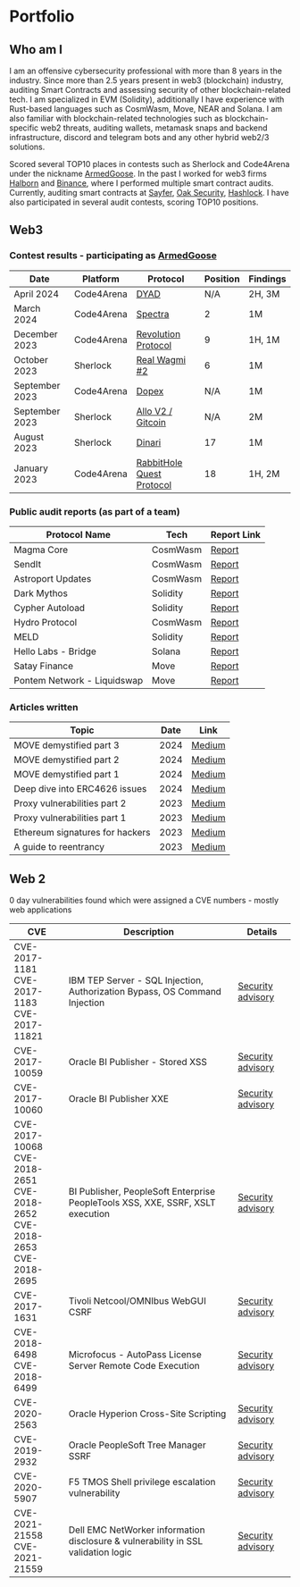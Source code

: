 # Portfolio

## Who am I
I am an offensive cybersecurity professional with more than 8 years in the industry. Since more than 2.5 years present in web3 (blockchain) industry, auditing Smart Contracts and assessing security of other blockchain-related tech. I am specialized in EVM (Solidity), additionally I have experience with Rust-based languages  such as CosmWasm, Move, NEAR and Solana. I am also familiar with blockchain-related technologies such as blockchain-specific web2 threats, auditing wallets, metamask snaps and backend infrastructure, discord and telegram bots and any other hybrid web2/3 solutions.

Scored several TOP10 places in contests such as Sherlock and Code4Arena under the nickname [ArmedGoose](https://code4rena.com/@ArmedGoose).
In the past I worked for web3 firms [Halborn](https://www.halborn.com/) and [Binance](https://www.binance.com/), where I performed multiple smart contract audits.
Currently, auditing smart contracts at [Sayfer](https://sayfer.io/), [Oak Security](https://www.oaksecurity.io/), [Hashlock](https://hashlock.com/). I have also participated in several audit contests, scoring TOP10 positions.

## Web3 
### Contest results - participating as [ArmedGoose](https://twitter.com/0xArmedGoose) 

| Date       | Platform      | Protocol     | Position      | Findings       | 
|------------|---------------|--------------|---------------|------------------| 
| April 2024 | Code4Arena | [DYAD](https://code4rena.com/reports/2024-04-dyad) | N/A | 2H, 3M | 
| March 2024 | Code4Arena | [Spectra](https://code4rena.com/reports/2024-02-spectra)| 2 | 1M | 
| December 2023 | Code4Arena | [Revolution Protocol](https://code4rena.com/reports/2023-12-revolutionprotocol)| 9 | 1H, 1M | 
| October 2023 | Sherlock | [Real Wagmi #2](https://github.com/sherlock-audit/2023-10-real-wagmi-judging/issues) | 6 | 1M | 
| September 2023 | Code4Arena | [Dopex](https://code4rena.com/reports/2023-08-dopex) | N/A | 1M | 
| September 2023 | Sherlock | [Allo V2 / Gitcoin](https://github.com/sherlock-audit/2023-09-Gitcoin-judging/issues) | N/A | 2M | 
| August 2023 | Sherlock | [Dinari](https://github.com/sherlock-audit/2023-06-dinari-judging/issues) | 17 | 1M | 
| January 2023 | Code4Arena | [RabbitHole Quest Protocol](https://code4rena.com/reports/2023-01-rabbithole) | 18 | 1H, 2M |

### Public audit reports (as part of a team) 

| Protocol Name     | Tech      | Report Link                                                                                           |
|------------------|-----------|-------------------------------------------------------------------------------------------------------|
| Magma Core       | CosmWasm  | [Report](https://github.com/oak-security/audit-reports/blob/main/Magma%20Core/2024-12-04%20Audit%20Report%20-%20Magma%20Core%20v1.0.pdf) |
| SendIt           | CosmWasm  | [Report](https://github.com/oak-security/audit-reports/blob/main/SendIt/2024-09-25%20Audit%20Report%20-%20SendIt%20Contracts%20v1.0.pdf) |
| Astroport Updates| CosmWasm  | [Report](https://github.com/oak-security/audit-reports/blob/main/Astroport/2024-08-20%20Audit%20Report%20-%20Astroport%20vxASTRO%20Updates%20v1.0.pdf) |
| Dark Mythos      | Solidity  | [Report](https://www.auditone.io/audit-report/dark-mythos-audit) |
| Cypher Autoload  | Solidity  | [Report](https://github.com/oak-security/audit-reports/blob/main/Cypher%20Wallet/2024-08-08%20Audit%20Report%20-%20Cypher%20Autoload%20Simple%20v1.0.pdf) |
| Hydro Protocol  | CosmWasm  | [Report](https://github.com/oak-security/audit-reports/blob/main/Hydro/2024-07-30%20Audit%20Report%20-%20Hydro%20v1.0.pdf) |
| MELD            | Solidity  | [Report](https://www.auditone.io/audit-report/meld) |
| Hello Labs - Bridge| Solana   | [Report](https://wp.hacken.io/wp-content/uploads/2024/05/Hacken_Hello_SCA-Hello-Labs-_-Bridge-Rust-_-May2024_P-2024-274_1_20240523-14_44.pdf) |
| Satay Finance   | Move| [Report](https://github.com/satay-protocol/smart-contract-audit/blob/main/Satay_Finance_Satay_Aptos_Move_Smart_Contract_Security_Audit_Report_Halborn_Final.pdf) |
| Pontem Network - Liquidswap | Move | [Report](https://docs.liquidswap.com/#security-audits) |

### Articles written 

| Topic       | Date       | Link       |
|-------------|------------|------------|
| MOVE demystified part 3 | 2024| [Medium](https://medium.com/@monethic/move-demistyfied-part-3-vulnerabilities-in-storage-and-access-control-checks-8634cc1d114d) |
| MOVE demystified part 2 | 2024| [Medium](https://medium.com/@monethic/move-demystified-part-2-structs-storage-and-cap-abilities-a60bf6b0b399) |
| MOVE demystified part 1 | 2024| [Medium](https://medium.com/@monethic/aptos-move-demystified-part-1-helloworld-module-873090be5fa4) |
| Deep dive into ERC4626 issues | 2024| [Medium](https://medium.com/coinmonks/another-look-at-the-security-of-erc4626-vaults-9901618d0923) |
| Proxy vulnerabilities part 2 | 2023| [Medium](https://medium.com/coinmonks/common-proxy-vulnerabilities-in-solidity-part-2-6bb0c83ba62) |
| Proxy vulnerabilities part 1 | 2023 | [Medium](https://medium.com/coinmonks/common-proxy-vulnerabilities-in-solidity-part-1-6068c149075b) |
| Ethereum signatures for hackers | 2023 | [Medium](https://medium.com/coinmonks/ethereum-signatures-for-hackers-and-auditors-101-4da766cd6344) |
| A guide to reentrancy | 2023 | [Medium](https://medium.com/coinmonks/a-guide-to-reentrancy-abusing-the-external-calls-for-fun-and-profit-cae7fe91b5d3) |


## Web 2
0 day vulnerabilities found which were assigned a CVE numbers - mostly web applications

| CVE                                     | Description | Details |
|-----------------------------------------|-------|---------|
|CVE-2017-1181<br>CVE-2017-1183<br>CVE-2017-11821 | IBM TEP Server - SQL Injection, Authorization Bypass, OS Command Injection  | [Security advisory](http://www-01.ibm.com/support/docview.wss?uid=swg22003402) |
| CVE-2017-10059 | Oracle BI Publisher - Stored XSS | [Security advisory](https://www.oracle.com/security-alerts/cpujul2017.html) |
| CVE-2017-10060 | Oracle BI Publisher XXE | [Security advisory](https://www.oracle.com/security-alerts/cpuoct2017.html) |
| CVE-2017-10068<br>CVE-2018-2651<br>CVE-2018-2652<br>CVE-2018-2653<br>CVE-2018-2695 | BI Publisher, PeopleSoft Enterprise PeopleTools XSS, XXE, SSRF, XSLT execution | [Security advisory](https://www.oracle.com/security-alerts/cpujan2018.html) |
| CVE-2017-1631 | Tivoli Netcool/OMNIbus WebGUI CSRF  | [Security advisory](https://www.ibm.com/support/pages/security-bulletin-security-vulnerability-has-been-identified-jazz-service-management-shipped-tivoli-netcoolomnibus-webgui-cve-2017-1631) |
| CVE-2018-6498<br>CVE-2018-6499 | Microfocus - AutoPass License Server Remote Code Execution | [Security advisory](https://softwaresupport.softwaregrp.com/doc/KM03236632) |
| CVE-2020-2563 | Oracle Hyperion Cross-Site Scripting | [Security advisory](https://www.oracle.com/security-alerts/cpujan2020.html) |
| CVE-2019-2932 | Oracle PeopleSoft Tree Manager SSRF | [Security advisory](https://www.oracle.com/security-alerts/cpuoct2019.html) |
| CVE-2020-5907 | F5 TMOS Shell privilege escalation vulnerability | [Security advisory](https://my.f5.com/manage/s/article/K00091341) |
| CVE-2021-21558<br>CVE-2021-21559 | Dell EMC NetWorker information disclosure & vulnerability in SSL validation logic | [Security advisory](https://www.dell.com/support/kbdoc/en-us/000186638/dsa-2021-104-dell-emc-networker-security-update-for-multiple-vulnerabilities) |

